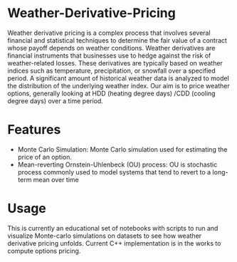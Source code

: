 # Weather-Derivative-Pricing
Weather derivative pricing is a complex process that involves several financial and statistical techniques to determine the fair value of a contract whose payoff depends on weather conditions. Weather derivatives are financial instruments that businesses use to hedge against the risk of weather-related losses. These derivatives are typically based on weather indices such as temperature, precipitation, or snowfall over a specified period. A significant amount of historical weather data is analyzed to model the distribution of the underlying weather index. Our aim is to price weather options, generally looking at HDD (heating degree days) /CDD (cooling degree days) over a time period.


# Features
- Monte Carlo Simulation: Monte Carlo simulation used for estimating the price of an option.
- Mean-reverting Ornstein-Uhlenbeck (OU) process: OU is stochastic process commonly used to model systems that tend to revert to a long-term mean over time

# Usage
This is currently an educational set of notebooks with scripts to run and visualize Monte-carlo simulations on datasets to see how weather derivative pricing unfolds. Current C++ implementation is in the works to compute options pricing.
